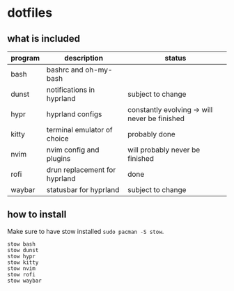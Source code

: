 # dotfiles

## what is included

| program | description | status |
|---------|-------------|--------|
| bash | bashrc and oh-my-bash | |
| dunst | notifications in hyprland | subject to change |
| hypr | hyprland configs | constantly evolving -> will never be finished |
| kitty | terminal emulator of choice | probably done |
| nvim | nvim config and plugins | will probably never be finished |
| rofi | drun replacement for hyprland | done |
| waybar | statusbar for hyprland | subject to change |

## how to install

Make sure to have stow installed `sudo pacman -S stow`.

```
stow bash
stow dunst
stow hypr
stow kitty
stow nvim
stow rofi
stow waybar
```

